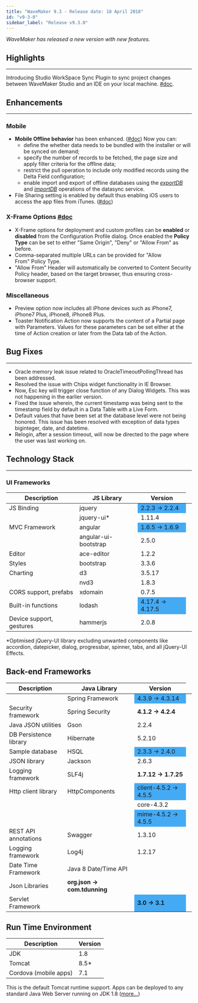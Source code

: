 ```yaml
---
title: "WaveMaker 9.3 - Release date: 18 April 2018"
id: "v9-3-0"
sidebar_label: "Release v9.3.0"
---
```

*WaveMaker has released a new version with new features.*

## Highlights
---
Introducing Studio WorkSpace Sync Plugin to sync project changes between WaveMaker Studio and an IDE on your local machine. [#doc](/learn/how-tos/synchronizing-wavemaker-apps-ides-beta/).

## Enhancements
---
### Mobile

- **Mobile Offline behavior** has been enhanced. ([#doc](/learn/hybrid-mobile/offline-data-support/#enabling)) Now you can:
    -   define the whether data needs to be bundled with the installer or will be synced on demand;
    -   specify the number of records to be fetched, the page size and apply filter criteria for the offline data;
    -   restrict the pull operation to include only modified records using the Delta Field configuration;
    -   enable import and export of offline databases using the [_exportDB_](/learn/hybrid-mobile/device-variables/#exportDB) and [_importDB_](/learn/hybrid-mobile/device-variables/#importDB) operations of the datasync service.
-   File Sharing setting is enabled by default thus enabling iOS users to access the app files from iTunes. ([#doc](/learn/hybrid-mobile/mobile-build-phonegap/#phonegap))

### X-Frame Options [#doc](/learn/app-development/deployment/configuration-profiles/#xframe)

-   X-Frame options for deployment and custom profiles can be **enabled** or **disabled** from the Configuration Profile dialog. Once enabled the **Policy Type** can be set to either "Same Origin", "Deny" or "Allow From" as before.
-   Comma-separated multiple URLs can be provided for "Allow From" Policy Type.
-   "Allow From" Header will automatically be converted to Content Security Policy header, based on the target browser, thus ensuring cross-browser support.

### Miscellaneous

-   Preview option now includes all iPhone devices such as iPhone7, iPhone7 Plus, iPhone8, iPhone8 Plus.
-   Toaster Notification Action now supports the content of a Partial page with Parameters. Values for these parameters can be set either at the time of Action creation or later from the Data tab of the Action.

## Bug Fixes 
---
-   Oracle memory leak issue related to OracleTimeoutPollingThread has been addressed.
-   Resolved the issue with Chips widget functionality in IE Browser.
-   Now, Esc key will trigger close function of any Dialog Widgets. This was not happening in the earlier version.
-   Fixed the issue wherein, the current timestamp was being sent to the timestamp field by default in a Data Table with a Live Form.
-   Default values that have been set at the database level were not being honored. This issue has been resolved with exception of data types biginteger, date, and datetime.
-   Relogin, after a session timeout, will now be directed to the page where the user was last working on.


## Technology Stack
---
### UI Frameworks

| Description | JS Library | Version |
| --- | --- | --- |
| JS Binding | jquery <td bgcolor="#44aaf4"> 2.2.3 -> 2.2.4 </td>|
|  | jquery-ui* | 1.11.4 |
| MVC Framework | angular <td bgcolor="#44aaf4"> 1.6.5 -> 1.6.9 </td>|
|  | angular-ui-bootstrap | 2.5.0 |
| Editor | ace-editor | 1.2.2 |
| Styles | bootstrap | 3.3.6 |
| Charting | d3 | 3.5.17 |
|  | nvd3 | 1.8.3 |
| CORS support, prefabs | xdomain | 0.7.5 |
| Built-in functions | lodash <td bgcolor="#44aaf4"> 4.17.4 -> 4.17.5 </td>|
| Device support, gestures | hammerjs | 2.0.8 |

*Optimised jQuery-UI library excluding unwanted components like accordion, datepicker, dialog, progressbar, spinner, tabs, and all jQuery-UI Effects.

## Back-end Frameworks

| Description | Java Library | Version |
| --- | --- | --- |
|  | Spring Framework <td bgcolor="#44aaf4"> 4.3.9 -> 4.3.14 </td>|
| Security framework | Spring Security | **4.1.2 -> 4.2.4** |
| Java JSON utilities | Gson | 2.2.4 |
| DB Persistence library | Hibernate | 5.2.10 |
| Sample database | HSQL <td bgcolor="#44aaf4"> 2.3.3 -> 2.4.0 </td>|
| JSON library | Jackson | 2.6.3 |
| Logging framework | SLF4j | **1.7.12 -> 1.7.25** |
| Http client library | HttpComponents <td bgcolor="#44aaf4"> client-4.5.2 -> 4.5.5</td>|
||| core-4.3.2 |
||<td bgcolor="#44aaf4"> mime-4.5.2 -> 4.5.5 </td>|
| REST API annotations | Swagger | 1.3.10 |
| Logging framework | Log4j | 1.2.17 |
| Date Time Framework | Java 8 Date/Time API |  |
| Json Libraries | **org.json -> com.tdunning** |  |
| Servlet Framework |  <td bgcolor="#44aaf4"> **3.0 -> 3.1** </td>|

## Run Time Environment

| Description | Version |
| --- | --- |
| JDK | 1.8 |
| Tomcat | 8.5* |
| Cordova (mobile apps) | 7.1 |

This is the default Tomcat runtime support. Apps can be deployed to any standard Java Web Server running on JDK 1.8 ([more...](/learn/app-development/deployment/deployment-web-server/))